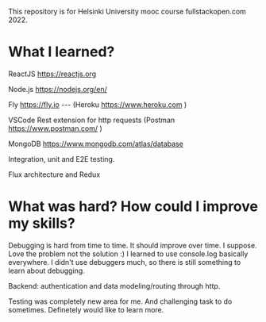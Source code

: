 This repository is for Helsinki University mooc course fullstackopen.com 2022.

# What I learned?

ReactJS https://reactjs.org

Node.js https://nodejs.org/en/

Fly https://fly.io --- (Heroku https://www.heroku.com )

VSCode Rest extension for http requests (Postman https://www.postman.com/ )

MongoDB https://www.mongodb.com/atlas/database

Integration, unit and E2E testing.

Flux architecture and Redux


# What was hard? How could I improve my skills?

Debugging is hard from time to time. It should improve over time. I suppose. Love the problem not the solution :) I learned to use console.log basically everywhere. I didn't use debuggers much, so there is still something to learn about debugging.

Backend: authentication and data modeling/routing through http.

Testing was completely new area for me. And challenging task to do sometimes. Definetely would like to learn more.